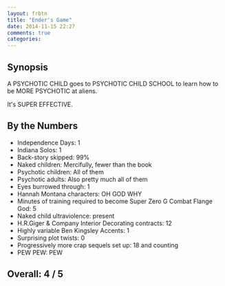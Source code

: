 ```yaml
---
layout: frbtn
title: "Ender's Game"
date: 2014-11-15 22:27
comments: true
categories: 
---
```


## Synopsis

A PSYCHOTIC CHILD goes to PSYCHOTIC CHILD SCHOOL to learn how to be MORE PSYCHOTIC at aliens.

It's SUPER EFFECTIVE.

## By the Numbers

* Independence Days: 1
* Indiana Solos: 1
* Back-story skipped: 99%
* Naked children: Mercifully, fewer than the book
* Psychotic children: All of them
* Psychotic adults: Also pretty much all of them
* Eyes burrowed through: 1
* Hannah Montana characters: OH GOD WHY
* Minutes of training required to become Super Zero G Combat Flange God: 5
* Naked child ultraviolence: present
* H.R.Giger & Company Interior Decorating contracts: 12
* Highly variable Ben Kingsley Accents: 1
* Surprising plot twists: 0
* Progressively more crap sequels set up: 18 and counting
* PEW PEW: PEW

## Overall: 4 / 5
